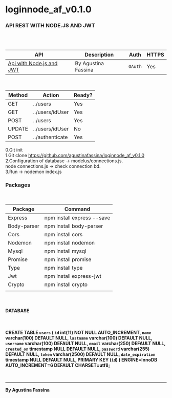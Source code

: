 # loginnode_af_v0.1.0
<H3>API REST WITH NODE.JS AND JWT</H3>
<br><br>

<table>
   <thead>
	<tr>
	<th>API</th>
	<th>Description</th>
	<th>Auth</th>
	<th>HTTPS</th>
	</tr>
  </thead>
<tbody>
	<tr>
	<td><a href="https://github.com/agustinafassina/loginnode_af_v0.1.0">Api with Node.js and JWT</a></td>
	<td>By Agustina Fassina</td>
	<td><code>OAuth</code></td>
	<td>Yes</td>
	</tr>
</tbody>
</table>
<br>

<table>
	<thead>
	<tr>
	<th>Method</th>
	<th>Action</th>
	<th>Ready?</th>
	</tr>
	</thead>
<tbody>
	<tr>
		<td>GET</td>
		<td>../users</td>
		<td>Yes</td>
	</tr>
	<tr>
		<td>GET</td>
		<td>../users/idUser</td>
		<td>Yes</td>
	</tr>
	<tr>
		<td>POST</td>
		<td>../users</td>
		<td>Yes</td>
	</tr>
	<tr>
		<td>UPDATE</td>
		<td>../users/idUser</td>
		<td>No</td>
	</tr>
	<tr>
		<td>POST</td>
		<td>../authenticate</td>
		<td>Yes</td>
	</tr>
</tbody>
</table>

0.Git init<br>
1.Git clone https://github.com/agustinafassina/loginnode_af_v0.1.0 <br>
2.Configuration of database -> modelus/connections.js.<br>
    node connections.js -> check connection bd.<br>
3.Run -> nodemon index.js<br>

<h3>Packages</h3>
<br>
<table>
	<thead>
	<tr>
	<th>Package</th>
	<th>Command</th>
	</tr>
	</thead>
<tbody>
	<tr>
		<td>Express</td>
		<td>npm install express --save</td>
	</tr>
	<tr>
		<td>Body-parser </td>
		<td>npm install body-parser</td>
	</tr>
	<tr>
		<td>Cors</td>
		<td>npm install cors</td>
	</tr>
	<tr>
		<td>Nodemon</td>
		<td>npm install nodemon</td>
	</tr>
	<tr>
		<td>Mysql</td>
		<td>npm install mysql</td>
	</tr>
	<tr>
		<td>Promise</td>
		<td>npm install promise</td>
	</tr>
	<tr>
		<td>Type</td>
		<td>npm install type</td>
	</tr>
	<tr>
		<td>Jwt</td>
		<td>npm install express-jwt</td>
	</tr>
	<tr>
		<td>Crypto</td>
		<td>npm install crypto</td>
	</tr>
	<tr>
		<td></td>
		<td></td>
	</tr>
</tbody>
</table>

<br>
<h4>DATABASE<h4>
<br>

CREATE TABLE `users` (
  `id` int(11) NOT NULL AUTO_INCREMENT,
  `name` varchar(100) DEFAULT NULL,
  `lastname` varchar(100) DEFAULT NULL,
  `username` varchar(100) DEFAULT NULL,
  `email` varchar(250) DEFAULT NULL,
  `created_on` timestamp NULL DEFAULT NULL,
  `password` varchar(255) DEFAULT NULL,
  `token` varchar(2500) DEFAULT NULL,
  `date_expiration` timestamp NULL DEFAULT NULL,
  PRIMARY KEY (`id`)
) ENGINE=InnoDB AUTO_INCREMENT=6 DEFAULT CHARSET=utf8;

<br>

<hr>
By Agustina Fassina
